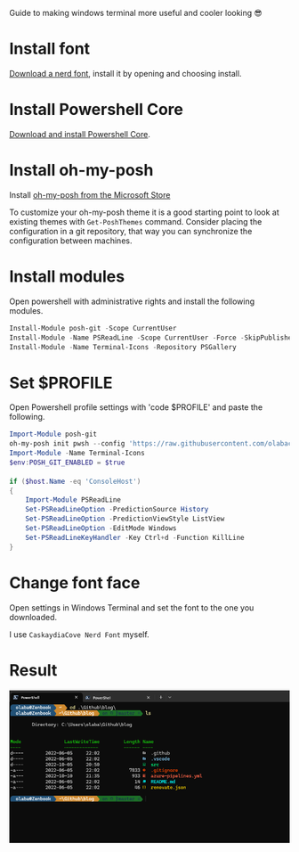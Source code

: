 Guide to making windows terminal more useful and cooler looking 😎

# Install font

[Download a nerd font](https://www.nerdfonts.com/font-downloads), install it by opening and choosing install.


# Install Powershell Core

[Download and install Powershell Core](https://github.com/PowerShell/PowerShell).

# Install oh-my-posh

Install [oh-my-posh from the Microsoft Store](https://apps.microsoft.com/store/detail/XP8K0HKJFRXGCK)

To customize your oh-my-posh theme it is a good starting point to look at existing themes with `Get-PoshThemes` command. Consider placing the configuration in a git repository, that way you can synchronize the configuration between machines.

# Install modules

Open powershell with administrative rights and install the following modules.

```powershell
Install-Module posh-git -Scope CurrentUser
Install-Module -Name PSReadLine -Scope CurrentUser -Force -SkipPublisherCheck
Install-Module -Name Terminal-Icons -Repository PSGallery
```

# Set $PROFILE

Open Powershell profile settings with 'code $PROFILE' and paste the following.

```powershell
Import-Module posh-git
oh-my-posh init pwsh --config 'https://raw.githubusercontent.com/olabacker/ohmyposh/master/config.json' | Invoke-Expression
Import-Module -Name Terminal-Icons
$env:POSH_GIT_ENABLED = $true

if ($host.Name -eq 'ConsoleHost')
{
    Import-Module PSReadLine
    Set-PSReadLineOption -PredictionSource History
    Set-PSReadLineOption -PredictionViewStyle ListView
    Set-PSReadLineOption -EditMode Windows
    Set-PSReadLineKeyHandler -Key Ctrl+d -Function KillLine
}
```

# Change font face

Open settings in Windows Terminal and set the font to the one you downloaded.

I use `CaskaydiaCove Nerd Font` myself.

# Result

![alt text](images/result.png "Logo Title Text 1")

